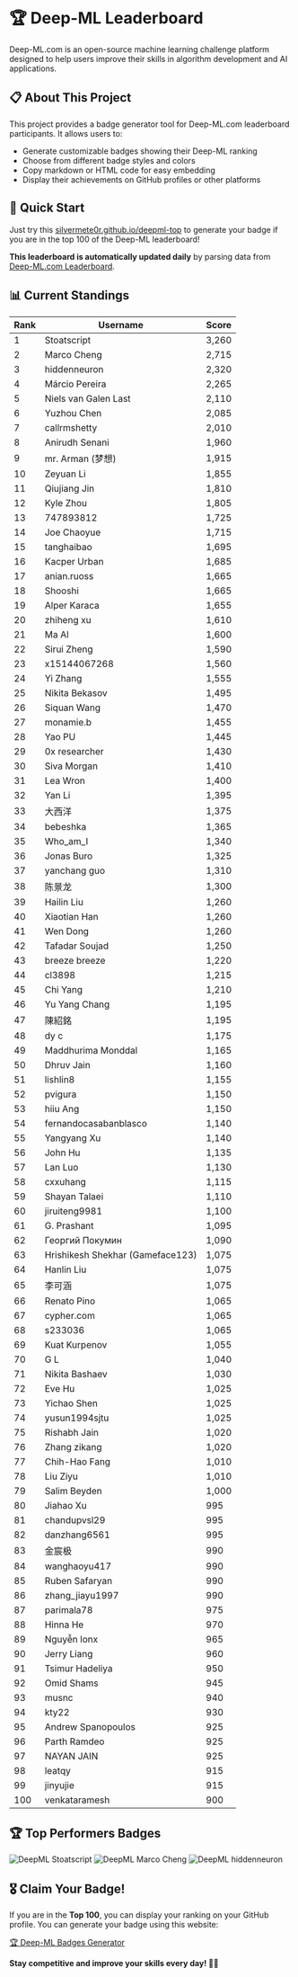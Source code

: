 # 🏆 Deep-ML Leaderboard

Deep-ML.com is an open-source machine learning challenge platform designed to help users improve their skills in algorithm development and AI applications.  

## 📋 About This Project

This project provides a badge generator tool for Deep-ML.com leaderboard participants. It allows users to:
- Generate customizable badges showing their Deep-ML ranking
- Choose from different badge styles and colors
- Copy markdown or HTML code for easy embedding
- Display their achievements on GitHub profiles or other platforms

## 🚀 Quick Start

Just try this [silvermete0r.github.io/deepml-top](silvermete0r.github.io/deepml-top) to generate your badge if you are in the top 100 of the Deep-ML leaderboard!

**This leaderboard is automatically updated daily** by parsing data from [Deep-ML.com Leaderboard](https://www.deep-ml.com/leaderboard).  

## 📊 Current Standings  

<!-- LEADERBOARD_START -->
| Rank | Username | Score |
|------|---------|-------|
| 1 | Stoatscript | 3,260 |
| 2 | Marco Cheng | 2,715 |
| 3 | hiddenneuron | 2,320 |
| 4 | Márcio Pereira | 2,265 |
| 5 | Niels van Galen Last | 2,110 |
| 6 | Yuzhou Chen | 2,085 |
| 7 | callrmshetty | 2,010 |
| 8 | Anirudh Senani | 1,960 |
| 9 | mr. Arman (梦想) | 1,915 |
| 10 | Zeyuan Li | 1,855 |
| 11 | Qiujiang Jin | 1,810 |
| 12 | Kyle Zhou | 1,805 |
| 13 | 747893812 | 1,725 |
| 14 | Joe Chaoyue | 1,715 |
| 15 | tanghaibao | 1,695 |
| 16 | Kacper Urban | 1,685 |
| 17 | anian.ruoss | 1,665 |
| 18 | Shooshi | 1,665 |
| 19 | Alper Karaca | 1,655 |
| 20 | zhiheng xu | 1,610 |
| 21 | Ma Al | 1,600 |
| 22 | Sirui Zheng | 1,590 |
| 23 | x15144067268 | 1,560 |
| 24 | Yi Zhang | 1,555 |
| 25 | Nikita Bekasov | 1,495 |
| 26 | Siquan Wang | 1,470 |
| 27 | monamie.b | 1,455 |
| 28 | Yao PU | 1,445 |
| 29 | 0x researcher | 1,430 |
| 30 | Siva Morgan | 1,410 |
| 31 | Lea Wron | 1,400 |
| 32 | Yan Li | 1,395 |
| 33 | 大西洋 | 1,375 |
| 34 | bebeshka | 1,365 |
| 35 | Who_am_I | 1,340 |
| 36 | Jonas Buro | 1,325 |
| 37 | yanchang guo | 1,310 |
| 38 | 陈景龙 | 1,300 |
| 39 | Hailin Liu | 1,260 |
| 40 | Xiaotian Han | 1,260 |
| 41 | Wen Dong | 1,260 |
| 42 | Tafadar Soujad | 1,250 |
| 43 | breeze breeze | 1,220 |
| 44 | cl3898 | 1,215 |
| 45 | Chi Yang | 1,210 |
| 46 | Yu Yang Chang | 1,195 |
| 47 | 陳紹銘 | 1,195 |
| 48 | dy c | 1,175 |
| 49 | Maddhurima Monddal | 1,165 |
| 50 | Dhruv Jain | 1,160 |
| 51 | lishlin8 | 1,155 |
| 52 | pvigura | 1,150 |
| 53 | hiiu Ang | 1,150 |
| 54 | fernandocasabanblasco | 1,140 |
| 55 | Yangyang Xu | 1,140 |
| 56 | John Hu | 1,135 |
| 57 | Lan Luo | 1,130 |
| 58 | cxxuhang | 1,115 |
| 59 | Shayan Talaei | 1,110 |
| 60 | jiruiteng9981 | 1,100 |
| 61 | G. Prashant | 1,095 |
| 62 | Георгий Покумин | 1,090 |
| 63 | Hrishikesh Shekhar (Gameface123) | 1,075 |
| 64 | Hanlin Liu | 1,075 |
| 65 | 李可涵 | 1,075 |
| 66 | Renato Pino | 1,065 |
| 67 | cypher.com | 1,065 |
| 68 | s233036 | 1,065 |
| 69 | Kuat Kurpenov | 1,055 |
| 70 | G L | 1,040 |
| 71 | Nikita Bashaev | 1,030 |
| 72 | Eve Hu | 1,025 |
| 73 | Yichao Shen | 1,025 |
| 74 | yusun1994sjtu | 1,025 |
| 75 | Rishabh Jain | 1,020 |
| 76 | Zhang zikang | 1,020 |
| 77 | Chih-Hao Fang | 1,010 |
| 78 | Liu Ziyu | 1,010 |
| 79 | Salim Beyden | 1,000 |
| 80 | Jiahao Xu | 995 |
| 81 | chandupvsl29 | 995 |
| 82 | danzhang6561 | 995 |
| 83 | 金宸极 | 990 |
| 84 | wanghaoyu417 | 990 |
| 85 | Ruben Safaryan | 990 |
| 86 | zhang_jiayu1997 | 990 |
| 87 | parimala78 | 975 |
| 88 | Hinna He | 970 |
| 89 | Nguyễn lonx | 965 |
| 90 | Jerry Liang | 960 |
| 91 | Tsimur Hadeliya | 950 |
| 92 | Omid Shams | 945 |
| 93 | musnc | 940 |
| 94 | kty22 | 930 |
| 95 | Andrew Spanopoulos | 925 |
| 96 | Parth Ramdeo | 925 |
| 97 | NAYAN JAIN | 925 |
| 98 | leatqy | 915 |
| 99 | jinyujie | 915 |
| 100 | venkataramesh | 900 |
<!-- LEADERBOARD_END -->

## 🏆 Top Performers Badges

<!-- BADGES_START -->
![DeepML Stoatscript](https://img.shields.io/badge/dynamic/json?url=https%3A%2F%2Fraw.githubusercontent.com%2Fsilvermete0r%2Fdeepml-top%2Fmain%2Fbadges.json&query=%24.f0022cc6de4b20fe459420bacf8c1f9c.label&prefix=Rank%20&style=for-the-badge&label=%F0%9F%9A%80%20DeepML&color=blue&link=https%3A%2F%2Fwww.deep-ml.com%2Fleaderboard)
![DeepML Marco Cheng](https://img.shields.io/badge/dynamic/json?url=https%3A%2F%2Fraw.githubusercontent.com%2Fsilvermete0r%2Fdeepml-top%2Fmain%2Fbadges.json&query=%24.4091c1a21900bd2c7d3f4e343acddda1.label&prefix=Rank%20&style=for-the-badge&label=%F0%9F%9A%80%20DeepML&color=blue&link=https%3A%2F%2Fwww.deep-ml.com%2Fleaderboard)
![DeepML hiddenneuron](https://img.shields.io/badge/dynamic/json?url=https%3A%2F%2Fraw.githubusercontent.com%2Fsilvermete0r%2Fdeepml-top%2Fmain%2Fbadges.json&query=%24.b8ae93affd3e88323d92b845bf69de74.label&prefix=Rank%20&style=for-the-badge&label=%F0%9F%9A%80%20DeepML&color=blue&link=https%3A%2F%2Fwww.deep-ml.com%2Fleaderboard)
<!-- BADGES_END -->

## 🎖 Claim Your Badge!  

If you are in the **Top 100**, you can display your ranking on your GitHub profile. You can generate your badge using this website:

[🏆 Deep-ML Badges Generator](https://silvermete0r.github.io/deepml-top/)

**Stay competitive and improve your skills every day! 🚀🔥**